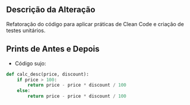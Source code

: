 ## Descrição da Alteração
Refatoração do código para aplicar práticas de Clean Code e criação de testes unitários.

## Prints de Antes e Depois
- Código sujo:
```python
def calc_desc(price, discount):
    if price > 100:
        return price - price * discount / 100
    else:
        return price - price * discount / 100
